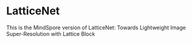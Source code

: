 # LatticeNet
This is the MindSpore version of LatticeNet: Towards Lightweight Image Super-Resolution with Lattice Block
